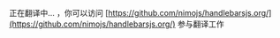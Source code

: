 <!--_PAGEDATA
{
    "title": "Handlebars 中文网：轻逻辑语义化的模板引擎",
    "github":"nimojs/handlebarsjs.org",
    "githubissuesid": 1,
    "createData": "2015-04-10",
    "keywords": "",
    "description": "轻逻辑语义化的模板引擎",
    "_template": "default"
}
_PAGEDATA-->

<div id="intro">

正在翻译中... ，你可以访问 [https://github.com/nimojs/handlebarsjs.org/](https://github.com/nimojs/handlebarsjs.org/) 参与翻译工作

</div>

<!-- End .contents-->